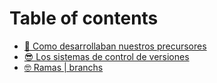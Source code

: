 # Table of contents

* [👴 Como desarrollaban nuestros precursores](README.md)
* [😎 Los sistemas de control de versiones](los-sistemas-de-control-de-versiones.md)
* [🤓 Ramas | branchs](ramas-or-branchs.md)
